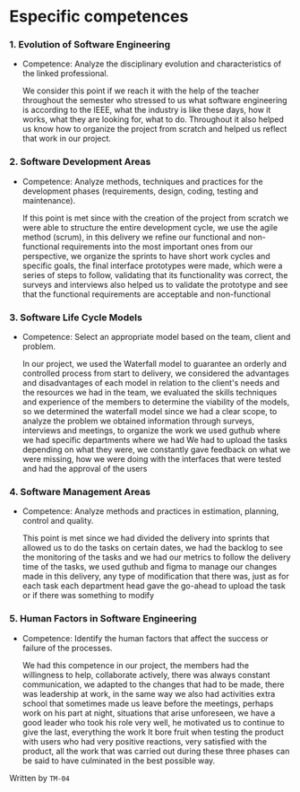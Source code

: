 # Especific competences #

### 1. Evolution of Software Engineering
- Competence: Analyze the disciplinary evolution and characteristics of the linked professional.

  We consider this point if we reach it with the help of the teacher throughout the semester who stressed to us what software engineering is according to the IEEE, what the industry is like these days, how it works, what they are looking for, what to do. Throughout it also helped us know how to organize the project from scratch and helped us reflect that work in our project.

### 2. Software Development Areas

- Competence: Analyze methods, techniques and practices for the development phases (requirements, design, coding, testing and maintenance).

  If this point is met since with the creation of the project from scratch we were able to structure the entire development cycle, we use the agile method (scrum), in this delivery we refine our functional and non-functional requirements into the most important ones from our perspective, we organize the sprints to have short work cycles and specific goals, the final interface prototypes were made, which were a series of steps to follow, validating that its functionality was correct, the surveys and interviews also helped us to validate the prototype and see that the functional requirements are acceptable and non-functional

### 3. Software Life Cycle Models

- Competence: Select an appropriate model based on the team, client and problem.

  In our project, we used the Waterfall model to guarantee an orderly and controlled process from start to delivery, we considered the advantages and disadvantages of each model in relation to the client's needs and the resources we had in the team, we evaluated the skills techniques and experience of the members to determine the viability of the models, so we determined the waterfall model since we had a clear scope, to analyze the problem we obtained information through surveys, interviews and meetings, to organize the work we used guthub where we had specific departments where we had We had to upload the tasks depending on what they were, we constantly gave feedback on what we were missing, how we were doing with the interfaces that were tested and had the approval of the users


### 4. Software Management Areas

- Competence: Analyze methods and practices in estimation, planning, control and quality.

  This point is met since we had divided the delivery into sprints that allowed us to do the tasks on certain dates, we had the backlog to see the monitoring of the tasks and we had our metrics to follow the delivery time of the tasks, we used guthub and figma to manage our changes made in this delivery, any type of modification that there was, just as for each task each department head gave the go-ahead to upload the task or if there was something to modify

### 5. Human Factors in Software Engineering

- Competence: Identify the human factors that affect the success or failure of the processes.

  We had this competence in our project, the members had the willingness to help, collaborate actively, there was always constant communication, we adapted to the changes that had to be made, there was leadership at work, in the same way we also had activities extra school that sometimes made us leave before the meetings, perhaps work on his part at night, situations that arise unforeseen, we have a good leader who took his role very well, he motivated us to continue to give the last, everything the work It bore fruit when testing the product with users who had very positive reactions, very satisfied with the product, all the work that was carried out during these three phases can be said to have culminated in the best possible way.



Written by `TM-04`
